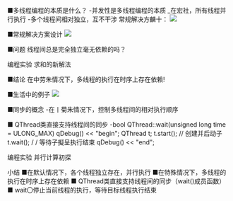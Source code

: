 ■多线程编程的本质是什么？
-并发性是多线程编程的本质
_在宏社，所有线程并行执行
-多个线程间相对独立，互不干涉
常规解决方麟十：
![](_v_images_/.png)

■常规解决方案设计
![](_v_images_/.png)

■问题
线程间总是完全独立毫无依赖的吗？

编程实验 求和的新解法 

■结论
在中劳朱情况下，多线程的执行在时序上存在依赖!

■生活中的例子
![](_v_images_/.png)

■同步的概念
-在丨菊朱情况下，控制多线程间的相对执行顺序

■ QThread类直接支持线程间的同步
-bool QThread::wait(unsigned long time = ULONG_MAX)
qDebug() << "begin";
QThread t;
t.start(); // 创建并后动子
t.wait(); / / 等待子擬呈执行结束
qDebug() << "end";

编程实验 并行计算初探

小结
■在默认情况下，各个线程独立存在，并行执行
■在特殊情况下，多线程的执行在时序上存在依赖
■ QThread类直接支持线程间的同步（wait()成员函数）
■ wait〇停止当前线程的执行，等待目标线程执行结束